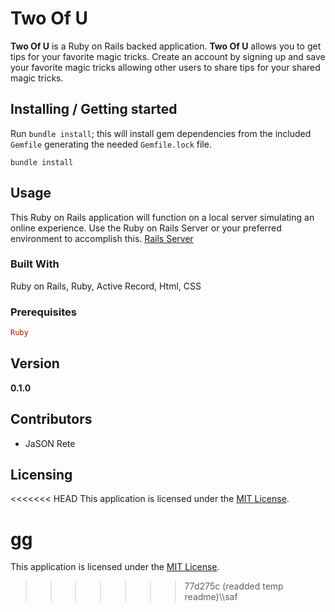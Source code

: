 # Two Of U

__Two Of U__ is a Ruby on Rails backed application. __Two Of U__ allows you to get tips for your favorite magic tricks. Create an account by signing up and save your favorite magic tricks allowing other users to share tips for your shared magic tricks.

## Installing / Getting started

Run `bundle install`; this will install gem dependencies from the included `Gemfile` generating the needed `Gemfile.lock` file.

`bundle install`

## Usage

This Ruby on Rails application will function on a local server simulating an online experience. Use the Ruby on Rails Server or your preferred environment to accomplish this.
[Rails Server](https://guides.rubyonrails.org/getting_started.html)

### Built With

Ruby on Rails, Ruby, Active Record, Html, CSS

### Prerequisites

```ruby
Ruby
```

## Version

**0.1.0**

## Contributors

- JaSON Rete

## Licensing

<<<<<<< HEAD
This application is licensed under the [MIT License](LICENSE).

gg
=======
This application is licensed under the [MIT License](LICENSE).
>>>>>>> 77d275c (readded temp readme)\\\\saf
